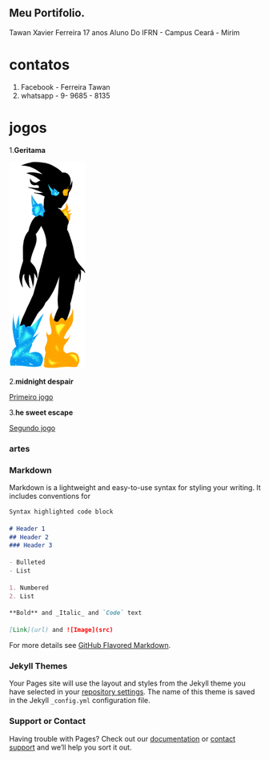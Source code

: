 ## Meu Portifolio.

Tawan Xavier Ferreira 
17 anos
Aluno Do IFRN - Campus Ceará - Mirim 
# contatos 
 1. Facebook - Ferreira Tawan
 2. whatsapp - 9- 9685 - 8135
# jogos
 
 1.**Geritama**
 
   [![Geritama](personagem1-sheet2.png)](https://tawanferreira10.github.io/geritama/)

2.**midnight despair**

   [Primeiro jogo](Scarlleon.github.io/MidnightDespair/)
 
 3.**he sweet escape**
 
   [Segundo jogo](https://ruanaffff.github.io/DOCEFUGA/)

### artes

### Markdown

Markdown is a lightweight and easy-to-use syntax for styling your writing. It includes conventions for

```markdown
Syntax highlighted code block

# Header 1
## Header 2
### Header 3

- Bulleted
- List

1. Numbered
2. List

**Bold** and _Italic_ and `Code` text

[Link](url) and ![Image](src)
```

For more details see [GitHub Flavored Markdown](https://guides.github.com/features/mastering-markdown/).

### Jekyll Themes

Your Pages site will use the layout and styles from the Jekyll theme you have selected in your [repository settings](https://github.com/tawanferreira10/tawanferreira10.github.io/settings). The name of this theme is saved in the Jekyll `_config.yml` configuration file.

### Support or Contact

Having trouble with Pages? Check out our [documentation](https://help.github.com/categories/github-pages-basics/) or [contact support](https://github.com/contact) and we’ll help you sort it out.
